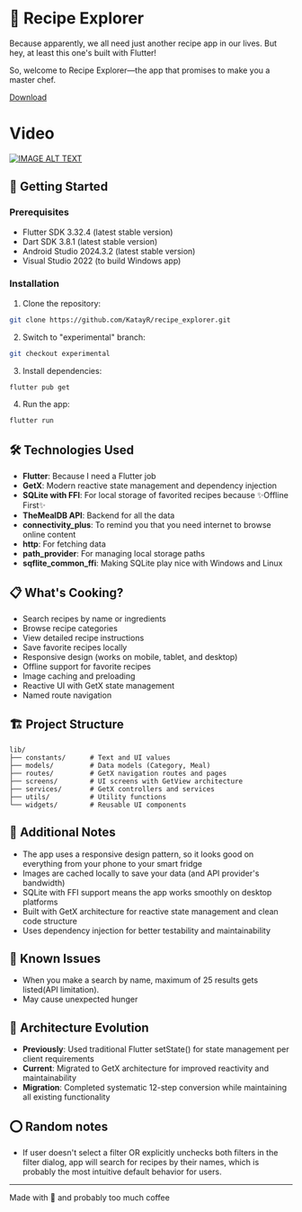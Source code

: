# 🍳 Recipe Explorer

Because apparently, we all need just another recipe app in our lives. But hey, at least this one's built with Flutter!

So, welcome to Recipe Explorer—the app that promises to make you a master chef.

[Download](https://github.com/KatayR/recipe_explorer/releases/download/v2/app-release.apk)

# Video
[![IMAGE ALT TEXT](https://i.ytimg.com/vi/NuWcoQqPGF4/hqdefault.jpg)](https://youtu.be/NuWcoQqPGF4 "Recipe Explorer Demo")

## 🚀 Getting Started

### Prerequisites
- Flutter SDK 3.32.4 (latest stable version)
- Dart SDK 3.8.1 (latest stable version)
- Android Studio 2024.3.2 (latest stable version)
- Visual Studio 2022 (to build Windows app)

### Installation

1. Clone the repository:
```bash
git clone https://github.com/KatayR/recipe_explorer.git
```

2. Switch to "experimental" branch:
```bash
git checkout experimental
```

3. Install dependencies:
```bash
flutter pub get
```

4. Run the app:
```bash
flutter run
```

## 🛠️ Technologies Used

- **Flutter**: Because I need a Flutter job
- **GetX**: Modern reactive state management and dependency injection
- **SQLite with FFI**: For local storage of favorited recipes because ✨Offline First✨
- **TheMealDB API**: Backend for all the data
- **connectivity_plus**: To remind you that you need internet to browse online content
- **http**: For fetching data
- **path_provider**: For managing local storage paths
- **sqflite_common_ffi**: Making SQLite play nice with Windows and Linux

## 📋 What's Cooking?

- Search recipes by name or ingredients
- Browse recipe categories
- View detailed recipe instructions
- Save favorite recipes locally
- Responsive design (works on mobile, tablet, and desktop)
- Offline support for favorite recipes
- Image caching and preloading
- Reactive UI with GetX state management
- Named route navigation

## 🏗️ Project Structure

```
lib/
├── constants/      # Text and UI values
├── models/         # Data models (Category, Meal)
├── routes/         # GetX navigation routes and pages
├── screens/        # UI screens with GetView architecture
├── services/       # GetX controllers and services
├── utils/          # Utility functions
└── widgets/        # Reusable UI components
```

## 📝 Additional Notes

- The app uses a responsive design pattern, so it looks good on everything from your phone to your smart fridge
- Images are cached locally to save your data (and API provider's bandwidth)
- SQLite with FFI support means the app works smoothly on desktop platforms
- Built with GetX architecture for reactive state management and clean code structure
- Uses dependency injection for better testability and maintainability

## 🐛 Known Issues
- When you make a search by name, maximum of 25 results gets listed(API limitation). 
- May cause unexpected hunger

## 🔄 Architecture Evolution
- **Previously**: Used traditional Flutter setState() for state management per client requirements
- **Current**: Migrated to GetX architecture for improved reactivity and maintainability
- **Migration**: Completed systematic 12-step conversion while maintaining all existing functionality

## ⭕ Random notes
- If user doesn't select a filter OR explicitly unchecks both filters in the filter dialog, app will search for recipes by their names, which is probably the most intuitive default behavior for users.

---
Made with 💖 and probably too much coffee
